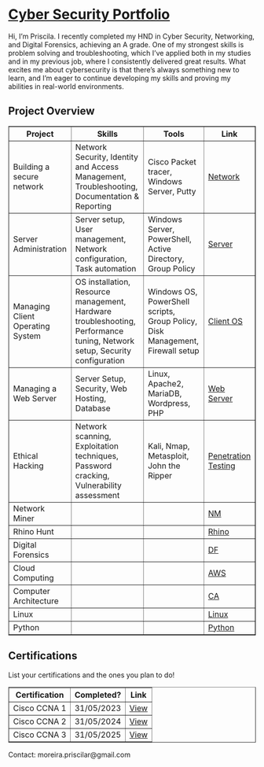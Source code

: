 <!DOCTYPE html>
<html>
<body>

<h1> <a href="www.linkedin.com/in/priscila-ribas-da-silva-89025a15a">Cyber Security Portfolio</a></h1>

<p>
    Hi, I’m Priscila. I recently completed my HND in Cyber Security, Networking, and Digital Forensics, achieving an A grade. One of my strongest skills is problem solving and troubleshooting, which I’ve applied both in my studies and in my previous job, where I consistently delivered great results. What excites me about cybersecurity is that there’s always something new to learn, and I’m eager to continue developing my skills and proving my abilities in real-world environments.
</p>

<h2>Project Overview</h2>
<table border="1">
    <tr>
        <th>Project</th>
        <th>Skills</th>
        <th>Tools</th>
        <th>Link</th>
    </tr>
    <tr>
        <td>Building a secure network</td>
        <td>Network Security, Identity and Access Management, Troubleshooting, Documentation & Reporting </td>
        <td>Cisco Packet tracer, Windows Server, Putty</td>
        <td><a href="https://github.com/prsilvaa/SecuringNetwork">Network</a></td>
    </tr>
  <tr>
        <td>Server Administration</td>
        <td>Server setup, User management, Network configuration, Task automation</td>
        <td>Windows Server, PowerShell, Active Directory, Group Policy</td>
        <td><a href="https://github.com/prsilvaa/Server_Administration/blob/main/README.md">Server</a></td>
    </tr>
  <tr>
        <td>Managing Client Operating System </td>
        <td>OS installation, Resource management, Hardware troubleshooting, Performance tuning, Network setup, Security configuration</td>
        <td>Windows OS, PowerShell scripts, Group Policy, Disk Management, Firewall setup</td>
        <td><a href="https://github.com/prsilvaa/client_operating_system/blob/main/README.md">Client OS</a></td>
    </tr>
  <tr>
        <td>Managing a Web Server</td>
        <td>Server Setup, Security, Web Hosting, Database</td>
        <td>Linux, Apache2, MariaDB, Wordpress, PHP</td>
        <td><a href="https://github.com/prsilvaa/web_server">Web Server</a></td>
    </tr>
  <tr>
        <td>Ethical Hacking</td>
        <td>Network scanning, Exploitation techniques, Password cracking, Vulnerability assessment</td>
        <td>Kali, Nmap, Metasploit, John the Ripper</td>
        <td><a href="https://github.com/prsilvaa/ethical_hacking">Penetration Testing</a></td>
    </tr>
  <tr>
        <td>Network Miner</td>
        <td></td>
        <td></td>
        <td><a href="#">NM</a></td>
    </tr>
  <tr>
        <td>Rhino Hunt</td>
        <td></td>
        <td></td>
        <td><a href="#">Rhino</a></td>
    </tr>
  <tr>
        <td>Digital Forensics </td>
        <td></td>
        <td></td>
        <td><a href="#">DF</a></td>
    </tr>
    <tr>
        <td>Cloud Computing</td>
        <td></td>
        <td></td>
        <td><a href="#">AWS</a></td>
    </tr>
  <tr>
        <td>Computer Architecture </td>
        <td></td>
        <td></td>
        <td><a href="#">CA</a></td>
    </tr>
  
  <tr>
        <td>Linux</td>
        <td></td>
        <td></td>
        <td><a href="#">Linux</a></td>
    </tr>
  <tr>
        <td>Python</td>
        <td></td>
        <td></td>
        <td><a href="#">Python</a></td>
    </tr>
</table>

<h2>Certifications</h2>
<p>List your certifications and the ones you plan to do!</p>
<table border="1">
    <tr>
        <th>Certification</th>
        <th>Completed?</th>
        <th>Link</th>
    </tr>
    <tr>
        <td>Cisco CCNA 1</td>
        <td>31/05/2023 </td>
        <td><a href="#">View</a></td>
    </tr>
  <tr>
        <td>Cisco CCNA 2</td>
        <td>31/05/2024 </td>
        <td><a href="#">View</a></td>
    </tr>
  <tr>
        <td>Cisco CCNA 3</td>
        <td>31/05/2025 </td>
        <td><a href="#">View</a></td>
    </tr>
</table>

<p>Contact: moreira.priscilar@gmail.com</p>

</body>
</html>
